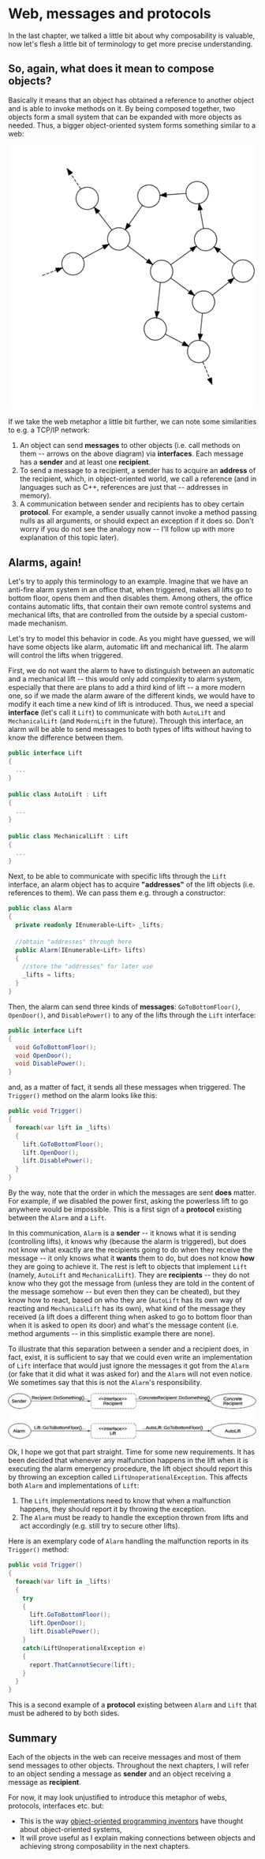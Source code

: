 
Web, messages and protocols
===========================

In the last chapter, we talked a little bit about why composability is valuable, now let's flesh a little bit of terminology to get more precise understanding.

So, again, what does it mean to compose objects?
------------------------------------------------

Basically it means that an object has obtained a reference to another object and is able to invoke methods on it. By being composed together, two objects form a small system that can be expanded with more objects as needed. Thus, a bigger object-oriented system forms something similar to a web: 

![Web of objects -- the circles are the objects and the arrows are methods invocations from one object on another](images/WebOfObjects.png)

If we take the web metaphor a little bit further, we can note some similarities to e.g. a TCP/IP network:

1.  An object can send **messages** to other objects (i.e. call methods on them -- arrows on the above diagram) via **interfaces**. Each message has a **sender** and at least one **recipient**.
2.  To send a message to a recipient, a sender has to acquire an **address** of the recipient, which, in object-oriented world, we call a reference (and in languages such as C++, references are just that -- addresses in memory).
3.  A communication between sender and recipients has to obey certain **protocol**. For example, a sender usually cannot invoke a method passing nulls as all arguments, or should expect an exception if it does so. Don't worry if you do not see the analogy now -- I'll follow up with more explanation of this topic later).

## Alarms, again!

Let's try to apply this terminology to an example. Imagine that we have an anti-fire alarm system in an office that, when triggered, makes all lifts go to bottom floor, opens them and then disables them. Among others, the office contains automatic lifts, that contain their own remote control systems and mechanical lifts, that are controlled from the outside by a special custom-made mechanism.

Let's try to model this behavior in code. As you might have guessed, we will have some objects like alarm, automatic lift and mechanical lift. The alarm will control the lifts when triggered.

First, we do not want the alarm to have to distinguish between an automatic and a mechanical lift -- this would only add complexity to alarm system, especially that there are plans to add a third kind of lift -- a more modern one, so if we made the alarm aware of the different kinds, we would have to modify it each time a new kind of lift is introduced. Thus, we need a special **interface** (let's call it `Lift`) to communicate with both `AutoLift` and `MechanicalLift` (and `ModernLift` in the future). Through this interface, an alarm will be able to send messages to both types of lifts without having to know the difference between them.

```csharp
public interface Lift
{
  ...
}

public class AutoLift : Lift
{
  ...
}

public class MechanicalLift : Lift
{
  ...
}
```

Next, to be able to communicate with specific lifts through the `Lift` interface, an alarm object has to acquire **"addresses"** of the lift objects (i.e. references to them). We can pass them e.g. through a constructor:

```csharp
public class Alarm
{
  private readonly IEnumerable<Lift> _lifts;

  //obtain "addresses" through here
  public Alarm(IEnumerable<Lift> lifts)
  {
    //store the "addresses" for later use
    _lifts = lifts;
  }
}
```

Then, the alarm can send three kinds of **messages**: `GoToBottomFloor()`, `OpenDoor()`, and `DisablePower()` to any of the lifts through the `Lift` interface:

```csharp
public interface Lift
{
  void GoToBottomFloor();
  void OpenDoor();
  void DisablePower();
}
```

and, as a matter of fact, it sends all these messages when triggered. The `Trigger()` method on the alarm looks like this: 

```csharp
public void Trigger()
{
  foreach(var lift in _lifts)
  {
    lift.GoToBottomFloor();
    lift.OpenDoor();
    lift.DisablePower();
  }
}
```

By the way, note that the order in which the messages are sent **does** matter. For example, if we disabled the power first, asking the powerless lift to go anywhere would be impossible. This is a first sign of a **protocol** existing between the `Alarm` and a `Lift`.

In this communication, `Alarm` is a **sender** -- it knows what it is sending (controlling lifts), it knows why (because the alarm is triggered), but does not know what exactly are the recipients going to do when they receive the message -- it only knows what it **wants** them to do, but does not know **how** they are going to achieve it. The rest is left to objects that implement `Lift` (namely, `AutoLift` and `MechanicalLift`). They are **recipients** -- they do not know who they got the message from (unless they are told in the content of the message somehow -- but even then they can be cheated), but they know how to react, based on who they are (`AutoLift` has its own way of reacting and `MechanicalLift` has its own), what kind of the message they received (a lift does a different thing when asked to go to bottom floor than when it is asked to open its door) and what's the message content (i.e. method arguments -- in this simplistic example there are none). 

To illustrate that this separation between a sender and a recipient does, in fact, exist, it is sufficient to say that we could even write an implementation of `Lift` interface that would just ignore the messages it got from the `Alarm` (or fake that it did what it was asked for) and the `Alarm` will not even notice. We sometimes say that this is not the `Alarm`'s responsibility. 

![Sender, interface, and recipient](images/SenderRecipientMessage.png)

Ok, I hope we got that part straight. Time for some new requirements. It has been decided that whenever any malfunction happens in the lift when it is executing the alarm emergency procedure, the lift object should report this by throwing an exception called `LiftUnoperationalException`. This affects both `Alarm` and implementations of `Lift`: 

1.  The `Lift` implementations need to know that when a malfunction happens, they should report it by throwing the exception.
2.  The `Alarm` must be ready to handle the exception thrown from lifts and act accordingly (e.g. still try to secure other lifts).

Here is an exemplary code of `Alarm` handling the malfunction reports in its `Trigger()` method: 

```csharp
public void Trigger()
{
  foreach(var lift in _lifts)
  {
    try
    {
      lift.GoToBottomFloor();
      lift.OpenDoor();
      lift.DisablePower();
    }
    catch(LiftUnoperationalException e)
    {
      report.ThatCannotSecure(lift);
    }
  }
}
```

This is a second example of a **protocol** existing between `Alarm` and `Lift` that must be adhered to by both sides.

## Summary

Each of the objects in the web can receive messages and most of them send messages to other objects. Throughout the next chapters, I will refer to an object sending a message as **sender** and an object receiving a message as **recipient**.

For now, it may look unjustified to introduce this metaphor of webs, protocols, interfaces etc. but: 

*   This is the way [object-oriented programming inventors](http://c2.com/cgi/wiki?AlanKayOnMessaging) have thought about object-oriented systems,
*   It will prove useful as I explain making connections between objects and achieving strong composability in the next chapters.

